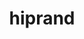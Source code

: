 ---
title: "hiprand"
layout: cache
categories: [package, develop]
meta: {"compilers": ["gcc@=11.4.0", "gcc@=13.2.0"], "num_specs": 26, "num_specs_by_stack": {"e4s": 7, "e4s-rocm-external": 4, "hep": 8, "ml-linux-x86_64-rocm": 7, "root": 26}, "oss": ["ubuntu22.04", "ubuntu24.04"], "platforms": ["linux"], "stacks": ["e4s", "e4s-rocm-external", "hep", "ml-linux-x86_64-rocm", "root"], "targets": ["x86_64_v3"], "versions": ["5.7.1", "6.1.2", "6.2.1", "6.3.1", "6.3.2"]}
spec_details: [{"compiler": "gcc@=11.4.0", "hash": "3qpspnctzbwke5zoasy2fglxzr4vbqtl", "os": "ubuntu22.04", "platform": "linux", "size": "-", "stacks": ["e4s-rocm-external", "root"], "tarball": "https://binaries.spack.io/develop/build_cache/linux-ubuntu22.04-x86_64_v3/gcc-11.4.0/hiprand-6.2.1/linux-ubuntu22.04-x86_64_v3-gcc-11.4.0-hiprand-6.2.1-3qpspnctzbwke5zoasy2fglxzr4vbqtl.spack", "target": "x86_64_v3", "variants": ["amdgpu_target=auto", "~asan", "build_system=cmake", "build_type=Release", "~cuda", "generator=make", "~ipo", "+rocm"], "versions": ["6.2.1"]}, {"compiler": "gcc@=11.4.0", "hash": "463mtruqk3rnn4ahq2uug4k2veirfk5q", "os": "ubuntu22.04", "platform": "linux", "size": "-", "stacks": ["e4s", "root"], "tarball": "https://binaries.spack.io/develop/build_cache/linux-ubuntu22.04-x86_64_v3/gcc-11.4.0/hiprand-6.3.1/linux-ubuntu22.04-x86_64_v3-gcc-11.4.0-hiprand-6.3.1-463mtruqk3rnn4ahq2uug4k2veirfk5q.spack", "target": "x86_64_v3", "variants": ["amdgpu_target=auto", "~asan", "build_system=cmake", "build_type=Release", "~cuda", "generator=make", "~ipo", "+rocm"], "versions": ["6.3.1"]}, {"compiler": "gcc@=11.4.0", "hash": "47q5eaq56pgzi6e4nw4dnxpo4iohocu4", "os": "ubuntu22.04", "platform": "linux", "size": "-", "stacks": ["e4s-rocm-external", "root"], "tarball": "https://binaries.spack.io/develop/build_cache/linux-ubuntu22.04-x86_64_v3/gcc-11.4.0/hiprand-6.2.1/linux-ubuntu22.04-x86_64_v3-gcc-11.4.0-hiprand-6.2.1-47q5eaq56pgzi6e4nw4dnxpo4iohocu4.spack", "target": "x86_64_v3", "variants": ["amdgpu_target=auto", "~asan", "build_system=cmake", "build_type=Release", "~cuda", "generator=make", "~ipo", "+rocm"], "versions": ["6.2.1"]}, {"compiler": "gcc@=11.4.0", "hash": "4f4n4pwuxv6usr5zu3gmtm7ibttckvby", "os": "ubuntu22.04", "platform": "linux", "size": "-", "stacks": ["hep", "root"], "tarball": "https://binaries.spack.io/develop/build_cache/linux-ubuntu22.04-x86_64_v3/gcc-11.4.0/hiprand-5.7.1/linux-ubuntu22.04-x86_64_v3-gcc-11.4.0-hiprand-5.7.1-4f4n4pwuxv6usr5zu3gmtm7ibttckvby.spack", "target": "x86_64_v3", "variants": ["amdgpu_target=auto", "~asan", "build_system=cmake", "build_type=Release", "~cuda", "generator=make", "~ipo", "+rocm"], "versions": ["5.7.1"]}, {"compiler": "gcc@=13.2.0", "hash": "4sv7ixxjhp6dncdrelz3ndlkgv57zspu", "os": "ubuntu24.04", "platform": "linux", "size": "-", "stacks": ["ml-linux-x86_64-rocm", "root"], "tarball": "https://binaries.spack.io/develop/build_cache/linux-ubuntu24.04-x86_64_v3/gcc-13.2.0/hiprand-6.1.2/linux-ubuntu24.04-x86_64_v3-gcc-13.2.0-hiprand-6.1.2-4sv7ixxjhp6dncdrelz3ndlkgv57zspu.spack", "target": "x86_64_v3", "variants": ["amdgpu_target=gfx90a", "~asan", "build_system=cmake", "build_type=Release", "~cuda", "generator=make", "~ipo", "+rocm"], "versions": ["6.1.2"]}, {"compiler": "gcc@=11.4.0", "hash": "7owxyhxilsekl4z3lnhjcz5ndc4np5wq", "os": "ubuntu22.04", "platform": "linux", "size": "-", "stacks": ["e4s-rocm-external", "root"], "tarball": "https://binaries.spack.io/develop/build_cache/linux-ubuntu22.04-x86_64_v3/gcc-11.4.0/hiprand-6.2.1/linux-ubuntu22.04-x86_64_v3-gcc-11.4.0-hiprand-6.2.1-7owxyhxilsekl4z3lnhjcz5ndc4np5wq.spack", "target": "x86_64_v3", "variants": ["amdgpu_target=auto", "~asan", "build_system=cmake", "build_type=Release", "~cuda", "generator=make", "~ipo", "+rocm"], "versions": ["6.2.1"]}, {"compiler": "gcc@=11.4.0", "hash": "avl4mueaqnogsxtemjbkgrjo7c34d2dw", "os": "ubuntu22.04", "platform": "linux", "size": "-", "stacks": ["e4s", "root"], "tarball": "https://binaries.spack.io/develop/build_cache/linux-ubuntu22.04-x86_64_v3/gcc-11.4.0/hiprand-6.3.2/linux-ubuntu22.04-x86_64_v3-gcc-11.4.0-hiprand-6.3.2-avl4mueaqnogsxtemjbkgrjo7c34d2dw.spack", "target": "x86_64_v3", "variants": ["amdgpu_target=auto", "~asan", "build_system=cmake", "build_type=Release", "~cuda", "generator=make", "~ipo", "+rocm"], "versions": ["6.3.2"]}, {"compiler": "gcc@=13.2.0", "hash": "dtzmnhmouslk3uytwz43yejm4yxrqvtw", "os": "ubuntu24.04", "platform": "linux", "size": "-", "stacks": ["ml-linux-x86_64-rocm", "root"], "tarball": "https://binaries.spack.io/develop/build_cache/linux-ubuntu24.04-x86_64_v3/gcc-13.2.0/hiprand-6.1.2/linux-ubuntu24.04-x86_64_v3-gcc-13.2.0-hiprand-6.1.2-dtzmnhmouslk3uytwz43yejm4yxrqvtw.spack", "target": "x86_64_v3", "variants": ["amdgpu_target=gfx90a", "~asan", "build_system=cmake", "build_type=Release", "~cuda", "generator=make", "~ipo", "+rocm"], "versions": ["6.1.2"]}, {"compiler": "gcc@=11.4.0", "hash": "fykavoypfz7lnjlkcfypbn6ruthvynk7", "os": "ubuntu22.04", "platform": "linux", "size": "-", "stacks": ["hep", "root"], "tarball": "https://binaries.spack.io/develop/build_cache/linux-ubuntu22.04-x86_64_v3/gcc-11.4.0/hiprand-5.7.1/linux-ubuntu22.04-x86_64_v3-gcc-11.4.0-hiprand-5.7.1-fykavoypfz7lnjlkcfypbn6ruthvynk7.spack", "target": "x86_64_v3", "variants": ["amdgpu_target=auto", "~asan", "build_system=cmake", "build_type=Release", "~cuda", "generator=make", "~ipo", "+rocm"], "versions": ["5.7.1"]}, {"compiler": "gcc@=11.4.0", "hash": "gapniyc426bt45mpufgoonpqgbtd4hg4", "os": "ubuntu22.04", "platform": "linux", "size": "-", "stacks": ["e4s", "root"], "tarball": "https://binaries.spack.io/develop/build_cache/linux-ubuntu22.04-x86_64_v3/gcc-11.4.0/hiprand-6.3.2/linux-ubuntu22.04-x86_64_v3-gcc-11.4.0-hiprand-6.3.2-gapniyc426bt45mpufgoonpqgbtd4hg4.spack", "target": "x86_64_v3", "variants": ["amdgpu_target=auto", "~asan", "build_system=cmake", "build_type=Release", "~cuda", "generator=make", "~ipo", "+rocm"], "versions": ["6.3.2"]}, {"compiler": "gcc@=11.4.0", "hash": "habeexgwt63evknwe2yss4miwkogozew", "os": "ubuntu22.04", "platform": "linux", "size": "-", "stacks": ["e4s", "root"], "tarball": "https://binaries.spack.io/develop/build_cache/linux-ubuntu22.04-x86_64_v3/gcc-11.4.0/hiprand-6.3.2/linux-ubuntu22.04-x86_64_v3-gcc-11.4.0-hiprand-6.3.2-habeexgwt63evknwe2yss4miwkogozew.spack", "target": "x86_64_v3", "variants": ["amdgpu_target=auto", "~asan", "build_system=cmake", "build_type=Release", "~cuda", "generator=make", "~ipo", "+rocm"], "versions": ["6.3.2"]}, {"compiler": "gcc@=11.4.0", "hash": "jma7z47dotjvucgii2kvvycboczdkdgy", "os": "ubuntu22.04", "platform": "linux", "size": "-", "stacks": ["e4s", "root"], "tarball": "https://binaries.spack.io/develop/build_cache/linux-ubuntu22.04-x86_64_v3/gcc-11.4.0/hiprand-6.3.1/linux-ubuntu22.04-x86_64_v3-gcc-11.4.0-hiprand-6.3.1-jma7z47dotjvucgii2kvvycboczdkdgy.spack", "target": "x86_64_v3", "variants": ["amdgpu_target=auto", "~asan", "build_system=cmake", "build_type=Release", "~cuda", "generator=make", "~ipo", "+rocm"], "versions": ["6.3.1"]}, {"compiler": "gcc@=13.2.0", "hash": "k52yl5somyexplgpidxdqgjm5z4ypax5", "os": "ubuntu24.04", "platform": "linux", "size": "-", "stacks": ["ml-linux-x86_64-rocm", "root"], "tarball": "https://binaries.spack.io/develop/build_cache/linux-ubuntu24.04-x86_64_v3/gcc-13.2.0/hiprand-6.1.2/linux-ubuntu24.04-x86_64_v3-gcc-13.2.0-hiprand-6.1.2-k52yl5somyexplgpidxdqgjm5z4ypax5.spack", "target": "x86_64_v3", "variants": ["amdgpu_target=gfx90a", "~asan", "build_system=cmake", "build_type=Release", "~cuda", "generator=make", "~ipo", "+rocm"], "versions": ["6.1.2"]}, {"compiler": "gcc@=11.4.0", "hash": "rbfhoccfzhoenl4yckorftdjrtflgt2y", "os": "ubuntu22.04", "platform": "linux", "size": "-", "stacks": ["hep", "root"], "tarball": "https://binaries.spack.io/develop/build_cache/linux-ubuntu22.04-x86_64_v3/gcc-11.4.0/hiprand-5.7.1/linux-ubuntu22.04-x86_64_v3-gcc-11.4.0-hiprand-5.7.1-rbfhoccfzhoenl4yckorftdjrtflgt2y.spack", "target": "x86_64_v3", "variants": ["amdgpu_target=auto", "~asan", "build_system=cmake", "build_type=Release", "~cuda", "generator=make", "~ipo", "+rocm"], "versions": ["5.7.1"]}, {"compiler": "gcc@=11.4.0", "hash": "sxlesm43lc2yd7eywkzmaocdvavlp4gn", "os": "ubuntu22.04", "platform": "linux", "size": "-", "stacks": ["hep", "root"], "tarball": "https://binaries.spack.io/develop/build_cache/linux-ubuntu22.04-x86_64_v3/gcc-11.4.0/hiprand-5.7.1/linux-ubuntu22.04-x86_64_v3-gcc-11.4.0-hiprand-5.7.1-sxlesm43lc2yd7eywkzmaocdvavlp4gn.spack", "target": "x86_64_v3", "variants": ["amdgpu_target=auto", "~asan", "build_system=cmake", "build_type=Release", "~cuda", "generator=make", "~ipo", "+rocm"], "versions": ["5.7.1"]}, {"compiler": "gcc@=13.2.0", "hash": "u2jz3un6hvcp23gm6kp7javfqtpkmkkl", "os": "ubuntu24.04", "platform": "linux", "size": "-", "stacks": ["ml-linux-x86_64-rocm", "root"], "tarball": "https://binaries.spack.io/develop/build_cache/linux-ubuntu24.04-x86_64_v3/gcc-13.2.0/hiprand-6.1.2/linux-ubuntu24.04-x86_64_v3-gcc-13.2.0-hiprand-6.1.2-u2jz3un6hvcp23gm6kp7javfqtpkmkkl.spack", "target": "x86_64_v3", "variants": ["amdgpu_target=gfx90a", "~asan", "build_system=cmake", "build_type=Release", "~cuda", "generator=make", "~ipo", "+rocm"], "versions": ["6.1.2"]}, {"compiler": "gcc@=11.4.0", "hash": "udk4fye65wmf7bwdu374ozzlf7hc2svf", "os": "ubuntu22.04", "platform": "linux", "size": "-", "stacks": ["hep", "root"], "tarball": "https://binaries.spack.io/develop/build_cache/linux-ubuntu22.04-x86_64_v3/gcc-11.4.0/hiprand-5.7.1/linux-ubuntu22.04-x86_64_v3-gcc-11.4.0-hiprand-5.7.1-udk4fye65wmf7bwdu374ozzlf7hc2svf.spack", "target": "x86_64_v3", "variants": ["amdgpu_target=auto", "~asan", "build_system=cmake", "build_type=Release", "~cuda", "generator=make", "~ipo", "+rocm"], "versions": ["5.7.1"]}, {"compiler": "gcc@=11.4.0", "hash": "upnrurwjaqehyt2l6tlg4wac7oyzmcie", "os": "ubuntu22.04", "platform": "linux", "size": "-", "stacks": ["hep", "root"], "tarball": "https://binaries.spack.io/develop/build_cache/linux-ubuntu22.04-x86_64_v3/gcc-11.4.0/hiprand-5.7.1/linux-ubuntu22.04-x86_64_v3-gcc-11.4.0-hiprand-5.7.1-upnrurwjaqehyt2l6tlg4wac7oyzmcie.spack", "target": "x86_64_v3", "variants": ["amdgpu_target=auto", "~asan", "build_system=cmake", "build_type=Release", "~cuda", "generator=make", "~ipo", "+rocm"], "versions": ["5.7.1"]}, {"compiler": "gcc@=11.4.0", "hash": "uqksr3dplpmdopjbunl3ts6g7opzr2bu", "os": "ubuntu22.04", "platform": "linux", "size": "-", "stacks": ["e4s-rocm-external", "root"], "tarball": "https://binaries.spack.io/develop/build_cache/linux-ubuntu22.04-x86_64_v3/gcc-11.4.0/hiprand-6.2.1/linux-ubuntu22.04-x86_64_v3-gcc-11.4.0-hiprand-6.2.1-uqksr3dplpmdopjbunl3ts6g7opzr2bu.spack", "target": "x86_64_v3", "variants": ["amdgpu_target=auto", "~asan", "build_system=cmake", "build_type=Release", "~cuda", "generator=make", "~ipo", "+rocm"], "versions": ["6.2.1"]}, {"compiler": "gcc@=11.4.0", "hash": "uzwlgoqh5dm4lo6dme72asvgflnrsq3x", "os": "ubuntu22.04", "platform": "linux", "size": "-", "stacks": ["hep", "root"], "tarball": "https://binaries.spack.io/develop/build_cache/linux-ubuntu22.04-x86_64_v3/gcc-11.4.0/hiprand-5.7.1/linux-ubuntu22.04-x86_64_v3-gcc-11.4.0-hiprand-5.7.1-uzwlgoqh5dm4lo6dme72asvgflnrsq3x.spack", "target": "x86_64_v3", "variants": ["amdgpu_target=auto", "~asan", "build_system=cmake", "build_type=Release", "~cuda", "generator=make", "~ipo", "+rocm"], "versions": ["5.7.1"]}, {"compiler": "gcc@=11.4.0", "hash": "v6u3liztpvf2bpcxcnsfsxkszcl4yxru", "os": "ubuntu22.04", "platform": "linux", "size": "-", "stacks": ["e4s", "root"], "tarball": "https://binaries.spack.io/develop/build_cache/linux-ubuntu22.04-x86_64_v3/gcc-11.4.0/hiprand-6.3.2/linux-ubuntu22.04-x86_64_v3-gcc-11.4.0-hiprand-6.3.2-v6u3liztpvf2bpcxcnsfsxkszcl4yxru.spack", "target": "x86_64_v3", "variants": ["amdgpu_target=auto", "~asan", "build_system=cmake", "build_type=Release", "~cuda", "generator=make", "~ipo", "+rocm"], "versions": ["6.3.2"]}, {"compiler": "gcc@=13.2.0", "hash": "wm52zmmtq4fcss6uk2wytdnnfodidn4m", "os": "ubuntu24.04", "platform": "linux", "size": "-", "stacks": ["ml-linux-x86_64-rocm", "root"], "tarball": "https://binaries.spack.io/develop/build_cache/linux-ubuntu24.04-x86_64_v3/gcc-13.2.0/hiprand-6.1.2/linux-ubuntu24.04-x86_64_v3-gcc-13.2.0-hiprand-6.1.2-wm52zmmtq4fcss6uk2wytdnnfodidn4m.spack", "target": "x86_64_v3", "variants": ["amdgpu_target=gfx90a", "~asan", "build_system=cmake", "build_type=Release", "~cuda", "generator=make", "~ipo", "+rocm"], "versions": ["6.1.2"]}, {"compiler": "gcc@=11.4.0", "hash": "x72eslnazbspbzlbirfnhv6grkwrttm2", "os": "ubuntu22.04", "platform": "linux", "size": "-", "stacks": ["hep", "root"], "tarball": "https://binaries.spack.io/develop/build_cache/linux-ubuntu22.04-x86_64_v3/gcc-11.4.0/hiprand-5.7.1/linux-ubuntu22.04-x86_64_v3-gcc-11.4.0-hiprand-5.7.1-x72eslnazbspbzlbirfnhv6grkwrttm2.spack", "target": "x86_64_v3", "variants": ["amdgpu_target=auto", "~asan", "build_system=cmake", "build_type=Release", "~cuda", "generator=make", "~ipo", "+rocm"], "versions": ["5.7.1"]}, {"compiler": "gcc@=11.4.0", "hash": "y4da3zmv2ndglsbftjtsyyhisuxb7npt", "os": "ubuntu22.04", "platform": "linux", "size": "-", "stacks": ["e4s", "root"], "tarball": "https://binaries.spack.io/develop/build_cache/linux-ubuntu22.04-x86_64_v3/gcc-11.4.0/hiprand-6.3.2/linux-ubuntu22.04-x86_64_v3-gcc-11.4.0-hiprand-6.3.2-y4da3zmv2ndglsbftjtsyyhisuxb7npt.spack", "target": "x86_64_v3", "variants": ["amdgpu_target=auto", "~asan", "build_system=cmake", "build_type=Release", "~cuda", "generator=make", "~ipo", "+rocm"], "versions": ["6.3.2"]}, {"compiler": "gcc@=13.2.0", "hash": "y53pu6rvheqco6hlknv7cpul7qtcau4d", "os": "ubuntu24.04", "platform": "linux", "size": "-", "stacks": ["ml-linux-x86_64-rocm", "root"], "tarball": "https://binaries.spack.io/develop/build_cache/linux-ubuntu24.04-x86_64_v3/gcc-13.2.0/hiprand-6.1.2/linux-ubuntu24.04-x86_64_v3-gcc-13.2.0-hiprand-6.1.2-y53pu6rvheqco6hlknv7cpul7qtcau4d.spack", "target": "x86_64_v3", "variants": ["amdgpu_target=gfx90a", "~asan", "build_system=cmake", "build_type=Release", "~cuda", "generator=make", "~ipo", "+rocm"], "versions": ["6.1.2"]}, {"compiler": "gcc@=13.2.0", "hash": "ykmwf7pb2iujvdlyp4jdli2owqlpxbtj", "os": "ubuntu24.04", "platform": "linux", "size": "-", "stacks": ["ml-linux-x86_64-rocm", "root"], "tarball": "https://binaries.spack.io/develop/build_cache/linux-ubuntu24.04-x86_64_v3/gcc-13.2.0/hiprand-6.1.2/linux-ubuntu24.04-x86_64_v3-gcc-13.2.0-hiprand-6.1.2-ykmwf7pb2iujvdlyp4jdli2owqlpxbtj.spack", "target": "x86_64_v3", "variants": ["amdgpu_target=gfx90a", "~asan", "build_system=cmake", "build_type=Release", "~cuda", "generator=make", "~ipo", "+rocm"], "versions": ["6.1.2"]}]
---